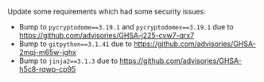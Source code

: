 Update some requirements which had some security issues:

* Bump to `pycryptodome==3.19.1` and `pycryptodomex==3.19.1` due to https://github.com/advisories/GHSA-j225-cvw7-qrx7
* Bump to `gitpython==3.1.41` due to https://github.com/advisories/GHSA-2mqj-m65w-jghx
* Bump to `jinja2==3.1.3` due to https://github.com/advisories/GHSA-h5c8-rqwp-cp95
